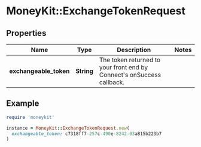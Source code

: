 # MoneyKit::ExchangeTokenRequest

## Properties

| Name | Type | Description | Notes |
| ---- | ---- | ----------- | ----- |
| **exchangeable_token** | **String** | The token returned to your front end by Connect&#39;s onSuccess callback. |  |

## Example

```ruby
require 'moneykit'

instance = MoneyKit::ExchangeTokenRequest.new(
  exchangeable_token: c7318ff7-257c-490e-8242-03a815b223b7
)
```

